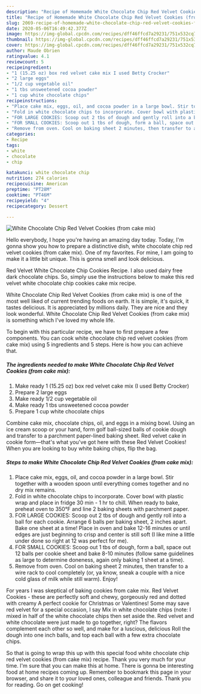 ```yaml
---
description: "Recipe of Homemade White Chocolate Chip Red Velvet Cookies (from cake mix)"
title: "Recipe of Homemade White Chocolate Chip Red Velvet Cookies (from cake mix)"
slug: 2069-recipe-of-homemade-white-chocolate-chip-red-velvet-cookies-from-cake-mix
date: 2020-05-06T16:49:42.377Z
image: https://img-global.cpcdn.com/recipes/dff46ffcd7a29231/751x532cq70/white-chocolate-chip-red-velvet-cookies-from-cake-mix-recipe-main-photo.jpg
thumbnail: https://img-global.cpcdn.com/recipes/dff46ffcd7a29231/751x532cq70/white-chocolate-chip-red-velvet-cookies-from-cake-mix-recipe-main-photo.jpg
cover: https://img-global.cpcdn.com/recipes/dff46ffcd7a29231/751x532cq70/white-chocolate-chip-red-velvet-cookies-from-cake-mix-recipe-main-photo.jpg
author: Maude Obrien
ratingvalue: 4.1
reviewcount: 5
recipeingredient:
- "1 (15.25 oz) box red velvet cake mix I used Betty Crocker"
- "2 large eggs"
- "1/2 cup vegetable oil"
- "1 tbs unsweetened cocoa powder"
- "1 cup white chocolate chips"
recipeinstructions:
- "Place cake mix, eggs, oil, and cocoa powder in a large bowl. Stir together with a wooden spoon until everything comes together and no dry mix remains."
- "Fold in white chocolate chips to incorporate. Cover bowl with plastic wrap and place in fridge 30 min - 1 hr to chill. When ready to bake, preheat oven to 350°F and line 2 baking sheets with parchment paper."
- "FOR LARGE COOKIES: Scoop out 2 tbs of dough and gently roll into a ball for each cookie. Arrange 6 balls per baking sheet, 2 inches apart. Bake one sheet at a time! Place in oven and bake 12-16 minutes or until edges are just beginning to crisp and center is still soft (I like mine a little under done so right at 12 was perfect for me)."
- "FOR SMALL COOKIES: Scoop out 1 tbs of dough, form a ball, space out 12 balls per cookie sheet and bake 8-10 minutes (follow same guidelines as large to determine doneness, again only baking 1 sheet at a time)."
- "Remove from oven. Cool on baking sheet 2 minutes, then transfer to a wire rack to cool completely (or, ya know, sneak a couple with a nice cold glass of milk while still warm). Enjoy!"
categories:
- Recipe
tags:
- white
- chocolate
- chip

katakunci: white chocolate chip 
nutrition: 274 calories
recipecuisine: American
preptime: "PT28M"
cooktime: "PT46M"
recipeyield: "4"
recipecategory: Dessert

---
```



![White Chocolate Chip Red Velvet Cookies (from cake mix)](https://img-global.cpcdn.com/recipes/dff46ffcd7a29231/751x532cq70/white-chocolate-chip-red-velvet-cookies-from-cake-mix-recipe-main-photo.jpg)

Hello everybody, I hope you're having an amazing day today. Today, I'm gonna show you how to prepare a distinctive dish, white chocolate chip red velvet cookies (from cake mix). One of my favorites. For mine, I am going to make it a little bit unique. This is gonna smell and look delicious.

Red Velvet White Chocolate Chip Cookies Recipe. I also used dairy free dark chocolate chips. So, simply use the instructions below to make this red velvet white chocolate chip cookies cake mix recipe.

White Chocolate Chip Red Velvet Cookies (from cake mix) is one of the most well liked of current trending foods on earth. It is simple, it's quick, it tastes delicious. It is appreciated by millions daily. They are nice and they look wonderful. White Chocolate Chip Red Velvet Cookies (from cake mix) is something which I've loved my whole life.


To begin with this particular recipe, we have to first prepare a few components. You can cook white chocolate chip red velvet cookies (from cake mix) using 5 ingredients and 5 steps. Here is how you can achieve that.

<!--inarticleads1-->

##### The ingredients needed to make White Chocolate Chip Red Velvet Cookies (from cake mix):

1. Make ready 1 (15.25 oz) box red velvet cake mix (I used Betty Crocker)
1. Prepare 2 large eggs
1. Make ready 1/2 cup vegetable oil
1. Make ready 1 tbs unsweetened cocoa powder
1. Prepare 1 cup white chocolate chips


Combine cake mix, chocolate chips, oil, and eggs in a mixing bowl. Using an ice cream scoop or your hand, form golf ball-sized balls of cookie dough and transfer to a parchment paper-lined baking sheet. Red velvet cake in cookie form—that&#39;s what you&#39;ve got here with these Red Velvet Cookies! When you are looking to buy white baking chips, flip the bag. 

<!--inarticleads2-->

##### Steps to make White Chocolate Chip Red Velvet Cookies (from cake mix):

1. Place cake mix, eggs, oil, and cocoa powder in a large bowl. Stir together with a wooden spoon until everything comes together and no dry mix remains.
1. Fold in white chocolate chips to incorporate. Cover bowl with plastic wrap and place in fridge 30 min - 1 hr to chill. When ready to bake, preheat oven to 350°F and line 2 baking sheets with parchment paper.
1. FOR LARGE COOKIES: Scoop out 2 tbs of dough and gently roll into a ball for each cookie. Arrange 6 balls per baking sheet, 2 inches apart. Bake one sheet at a time! Place in oven and bake 12-16 minutes or until edges are just beginning to crisp and center is still soft (I like mine a little under done so right at 12 was perfect for me).
1. FOR SMALL COOKIES: Scoop out 1 tbs of dough, form a ball, space out 12 balls per cookie sheet and bake 8-10 minutes (follow same guidelines as large to determine doneness, again only baking 1 sheet at a time).
1. Remove from oven. Cool on baking sheet 2 minutes, then transfer to a wire rack to cool completely (or, ya know, sneak a couple with a nice cold glass of milk while still warm). Enjoy!


For years I was skeptical of baking cookies from cake mix. Red Velvet Cookies - these are perfectly soft and chewy, gorgeously red and dotted with creamy A perfect cookie for Christmas or Valentines! Some may save red velvet for a special occasion, I say Mix in white chocolate chips (note: I mixed in half of the white chocolate chips then set aside the. Red velvet and white chocolate were just made to go together, right? The flavors complement each other so well, and make for a luscious, delicious Roll the dough into one inch balls, and top each ball with a few extra chocolate chips. 

So that is going to wrap this up with this special food white chocolate chip red velvet cookies (from cake mix) recipe. Thank you very much for your time. I'm sure that you can make this at home. There is gonna be interesting food at home recipes coming up. Remember to bookmark this page in your browser, and share it to your loved ones, colleague and friends. Thank you for reading. Go on get cooking!
